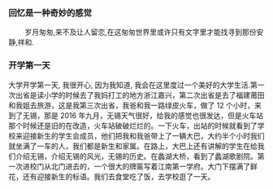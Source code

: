 ### 回忆是一种奇妙的感觉

&emsp; &emsp;岁月匆匆,来不及让人留恋,在这匆匆世界里或许只有文字里才能找寻到那份安静,祥和.

### 开学第一天

大学开学第一天, 我很开心, 因为我知道, 我会在这里度过一个美好的大学生活.第一次出省是读小学的时候去了我妈打工的地方浙江嘉兴，第二次出省是去了福建莆田和我姐去旅游，这是我第三次出省，我爸和我一路绿皮火车，做了 12 个小时，来到了无锡，那是 2016 年九月，无锡天气很好，给我的感觉也很发达，但是火车站那个时候还是旧的在改造，火车站破破烂烂的。一下火车，出站的时候就看到了学校来迎接新生的学生会成员，他们把我和我爸带上了一辆大巴，大约半个小时我们就坐满了一车的人，我们都是新生和家属。在路上，大巴上还有讲解的学生在给我们介绍无锡，介绍无锡的风光，无锡的历史。在蠡湖大桥，看到了蠡湖歌剧院。第一次进校门从北门进去的，一个很大的牌匾写着江南第一学府。大门下摆满了鲜花，还有迎接新生的标语。我们去食堂吃了饭，去学校逛了一天。

